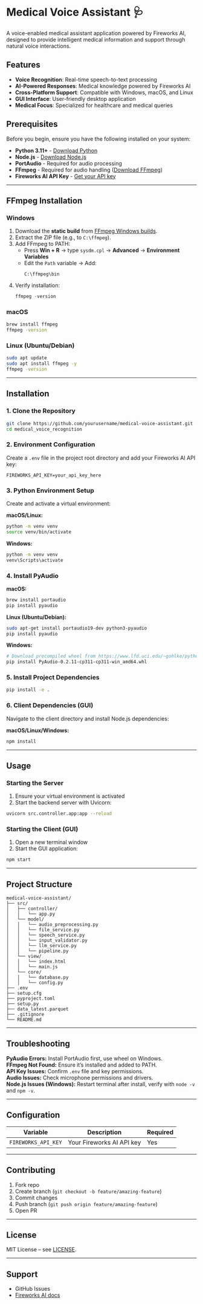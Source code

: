 # Medical Voice Assistant 🩺

A voice-enabled medical assistant application powered by Fireworks AI, designed to provide intelligent medical information and support through natural voice interactions.

## Features

- **Voice Recognition**: Real-time speech-to-text processing  
- **AI-Powered Responses**: Medical knowledge powered by Fireworks AI  
- **Cross-Platform Support**: Compatible with Windows, macOS, and Linux  
- **GUI Interface**: User-friendly desktop application  
- **Medical Focus**: Specialized for healthcare and medical queries  

## Prerequisites

Before you begin, ensure you have the following installed on your system:

- **Python 3.11+** - [Download Python](https://www.python.org/downloads/)  
- **Node.js** - [Download Node.js](https://nodejs.org/)  
- **PortAudio** - Required for audio processing  
- **FFmpeg** - Required for audio handling ([Download FFmpeg](https://ffmpeg.org/download.html))  
- **Fireworks AI API Key** - [Get your API key](https://fireworks.ai/)  

---

## FFmpeg Installation  

### Windows
1. Download the **static build** from [FFmpeg Windows builds](https://www.gyan.dev/ffmpeg/builds/).  
2. Extract the ZIP file (e.g., to `C:\ffmpeg`).  
3. Add FFmpeg to PATH:  
   - Press **Win + R** → type `sysdm.cpl` → **Advanced** → **Environment Variables**  
   - Edit the `Path` variable → Add:  
     ```
     C:\ffmpeg\bin
     ```
4. Verify installation:  
   ```powershell
   ffmpeg -version
   ```

### macOS
```bash
brew install ffmpeg
ffmpeg -version
```

### Linux (Ubuntu/Debian)
```bash
sudo apt update
sudo apt install ffmpeg -y
ffmpeg -version
```

---

## Installation

### 1. Clone the Repository
```bash
git clone https://github.com/yourusername/medical-voice-assistant.git
cd medical_voice_recognition
```

### 2. Environment Configuration
Create a `.env` file in the project root directory and add your Fireworks AI API key:
```env
FIREWORKS_API_KEY=your_api_key_here
```

### 3. Python Environment Setup
Create and activate a virtual environment:

**macOS/Linux:**
```bash
python -m venv venv
source venv/bin/activate
```

**Windows:**
```bash
python -m venv venv
venv\Scripts\activate
```

### 4. Install PyAudio
**macOS:**
```bash
brew install portaudio
pip install pyaudio
```

**Linux (Ubuntu/Debian):**
```bash
sudo apt-get install portaudio19-dev python3-pyaudio
pip install pyaudio
```

**Windows:**
```bash
# Download precompiled wheel from https://www.lfd.uci.edu/~gohlke/pythonlibs/#pyaudio
pip install PyAudio-0.2.11-cp311-cp311-win_amd64.whl
```

### 5. Install Project Dependencies
```bash
pip install -e .
```

### 6. Client Dependencies (GUI)
Navigate to the client directory and install Node.js dependencies:

**macOS/Linux/Windows:**
```bash
npm install
```

---

## Usage

### Starting the Server
1. Ensure your virtual environment is activated  
2. Start the backend server with Uvicorn:  
```bash
uvicorn src.controller.app:app --reload
```

### Starting the Client (GUI)
1. Open a new terminal window  
2. Start the GUI application:  
```bash
npm start
```

---

## Project Structure
```
medical-voice-assistant/
├── src/
│   ├── controller/
│   │   └── app.py
│   └── model/
│   │   └── audio_preprocessing.py
│   │   └── file_service.py
│   │   └── speech_service.py
│   │   └── input_validator.py
│   │   └── llm_service.py
│   │   └── pipeline.py
│   └── view/
│   │   └── index.html
│   │   └── main.js
│   └── core/
│   │   └── database.py
│   │   └── config.py
├── .env
├── setup.cfg
├── pyproject.toml
├── setup.py
├── data_latest.parquet
├── .gitignore
└── README.md
```

---

## Troubleshooting

**PyAudio Errors:** Install PortAudio first, use wheel on Windows.  
**FFmpeg Not Found:** Ensure it’s installed and added to PATH.  
**API Key Issues:** Confirm `.env` file and key permissions.  
**Audio Issues:** Check microphone permissions and drivers.  
**Node.js Issues (Windows):** Restart terminal after install, verify with `node -v` and `npm -v`.  

---

## Configuration

| Variable | Description | Required |
|----------|-------------|----------|
| `FIREWORKS_API_KEY` | Your Fireworks AI API key | Yes |

---

## Contributing
1. Fork repo  
2. Create branch (`git checkout -b feature/amazing-feature`)  
3. Commit changes  
4. Push branch (`git push origin feature/amazing-feature`)  
5. Open PR  

---

## License
MIT License – see [LICENSE](LICENSE).  

---

## Support
- GitHub Issues  
- [Fireworks AI docs](https://docs.fireworks.ai/)  
